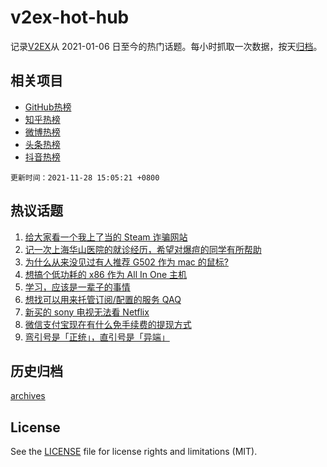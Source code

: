 # v2ex-hot-hub

 记录[V2EX](https://www.v2ex.com/)从 2021-01-06 日至今的热门话题。每小时抓取一次数据，按天[归档](archives)。
 
 ## 相关项目

- [GitHub热榜](https://github.com/snaildev/github-hot-hub)
- [知乎热榜](https://github.com/snaildev/zhihu-hot-hub)
- [微博热榜](https://github.com/snaildev/weibo-hot-hub)
- [头条热榜](https://github.com/snaildev/toutiao-hot-hub)
- [抖音热榜](https://github.com/snaildev/douyin-hot-hub)


 `更新时间：2021-11-28 15:05:21 +0800`

## 热议话题

1. [给大家看一个我上了当的 Steam 诈骗网站](https://www.v2ex.com/t/818457)
1. [记一次上海华山医院的就诊经历，希望对爆痘的同学有所帮助](https://www.v2ex.com/t/818398)
1. [为什么从来没见过有人推荐 G502 作为 mac 的鼠标?](https://www.v2ex.com/t/818418)
1. [想搞个低功耗的 x86 作为 All In One 主机](https://www.v2ex.com/t/818363)
1. [学习，应该是一辈子的事情](https://www.v2ex.com/t/818365)
1. [想找可以用来托管订阅/配置的服务 QAQ](https://www.v2ex.com/t/818427)
1. [新买的 sony 电视无法看 Netflix](https://www.v2ex.com/t/818437)
1. [微信支付宝现在有什么免手续费的提现方式](https://www.v2ex.com/t/818482)
1. [弯引号是「正统」，直引号是「异端」](https://www.v2ex.com/t/818465)

## 历史归档

[archives](archives)

## License

See the [LICENSE](LICENSE) file for license rights and limitations (MIT).
